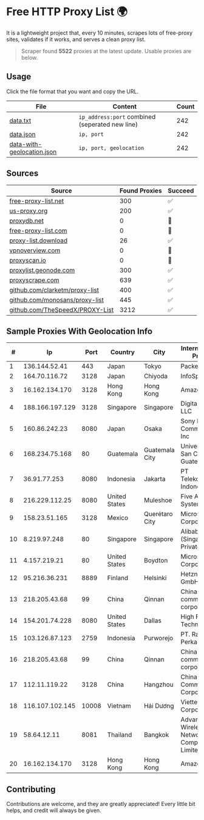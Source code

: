 
# Free HTTP Proxy List 🌍

It is a lightweight project that, every 10 minutes, scrapes lots of free-proxy sites, validates if it works, and serves a clean proxy list.


> Scraper found **5522** proxies at the latest update. Usable proxies are below.

## Usage

Click the file format that you want and copy the URL.


|File|Content|Count|
|----|-------|-----|
|[data.txt](https://raw.githubusercontent.com/themiralay/Proxy-List-World/master/data.txt)|`ip_address:port` combined (seperated new line)|242|
|[data.json](https://raw.githubusercontent.com/themiralay/Proxy-List-World/master/data.json)|`ip, port`|242|
|[data-with-geolocation.json](https://raw.githubusercontent.com/themiralay/Proxy-List-World/master/data-with-geolocation.json)|`ip, port, geolocation`|242|

## Sources

|Source|Found Proxies|Succeed|
|------|-------------|-------|
|[free-proxy-list.net](https://free-proxy-list.net)|300|✅|
|[us-proxy.org](https://www.us-proxy.org)|200|✅|
|[proxydb.net](http://proxydb.net)|0|🚫|
|[free-proxy-list.com](https://free-proxy-list.com/?page=&port=&type%5B%5D=http&type%5B%5D=https&up_time=0&search=Search)|0|🚫|
|[proxy-list.download](https://www.proxy-list.download/HTTP)|26|✅|
|[vpnoverview.com](https://vpnoverview.com/privacy/anonymous-browsing/free-proxy-servers)|0|🚫|
|[proxyscan.io](https://www.proxyscan.io)|0|🚫|
|[proxylist.geonode.com](https://proxylist.geonode.com/api/proxy-list?limit=300&page=1&sort_by=lastChecked&sort_type=desc&protocols=http,https)|300|✅|
|[proxyscrape.com](https://api.proxyscrape.com/v2/?request=displayproxies&protocol=http&timeout=10000&country=all&ssl=all&anonymity=all)|639|✅|
|[github.com/clarketm/proxy-list](https://raw.githubusercontent.com/clarketm/proxy-list/master/proxy-list-raw.txt)|400|✅|
|[github.com/monosans/proxy-list](https://raw.githubusercontent.com/monosans/proxy-list/main/proxies/http.txt)|445|✅|
|[github.com/TheSpeedX/PROXY-List](https://raw.githubusercontent.com/TheSpeedX/PROXY-List/master/http.txt)|3212|✅|


## Sample Proxies With Geolocation Info

|#|Ip|Port|Country|City|Internet Service Provider|
|-|--|----|-------|----|-------------------------|
|1|136.144.52.41|443|Japan|Tokyo|Packet Host, Inc.|
|2|164.70.116.72|3128|Japan|Chiyoda|InfoSphere|
|3|16.162.134.170|3128|Hong Kong|Hong Kong|Amazon.com|
|4|188.166.197.129|3128|Singapore|Singapore|DigitalOcean, LLC|
|5|160.86.242.23|8080|Japan|Osaka|Sony Network Communications Inc|
|6|168.234.75.168|80|Guatemala|Guatemala City|Universidad de San Carlos de Guatemala|
|7|36.91.77.253|8080|Indonesia|Jakarta|PT Telekomunikasi Indonesia|
|8|216.229.112.25|8080|United States|Muleshoe|Five Area Systems, LLC|
|9|158.23.51.165|3128|Mexico|Querétaro City|Microsoft Corporation|
|10|8.219.97.248|80|Singapore|Singapore|Alibaba Cloud (Singapore) Private Limited|
|11|4.157.219.21|80|United States|Boydton|Microsoft Corporation|
|12|95.216.36.231|8889|Finland|Helsinki|Hetzner Online GmbH|
|13|218.205.43.68|99|China|Qinnan|China Mobile communications corporation|
|14|154.201.74.228|8080|United States|Dallas|High Family Technology Co|
|15|103.126.87.123|2759|Indonesia|Purworejo|PT. Rasi Bintang Perkasa|
|16|218.205.43.68|99|China|Qinnan|China Mobile communications corporation|
|17|112.11.119.22|3128|China|Hangzhou|China Mobile Communications Corporation|
|18|116.107.102.145|10008|Vietnam|Hải Dương|Viettel Corporation|
|19|58.64.12.11|8081|Thailand|Bangkok|Advanced Wireless Network Company Limited|
|20|16.162.134.170|3128|Hong Kong|Hong Kong|Amazon.com|



## Contributing

Contributions are welcome, and they are greatly appreciated! Every
little bit helps, and credit will always be given.

